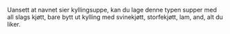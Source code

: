 Uansett at navnet sier kyllingsuppe, kan du lage denne typen supper med all slags kjøtt, bare bytt ut kylling med svinekjøtt, storfekjøtt, lam, and, alt du liker.